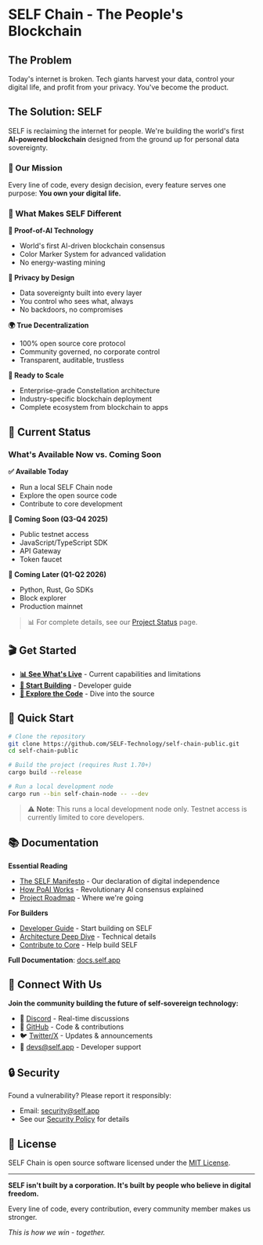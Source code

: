 # SELF Chain - The People's Blockchain

## The Problem

Today's internet is broken. Tech giants harvest your data, control your digital life, and profit from your privacy. You've become the product.

## The Solution: SELF

SELF is reclaiming the internet for people. We're building the world's first **AI-powered blockchain** designed from the ground up for personal data sovereignty.

### 🎯 Our Mission

Every line of code, every design decision, every feature serves one purpose: **You own your digital life.**

### 🚀 What Makes SELF Different

**🤖 Proof-of-AI Technology**
- World's first AI-driven blockchain consensus
- Color Marker System for advanced validation
- No energy-wasting mining

**🔐 Privacy by Design**
- Data sovereignty built into every layer
- You control who sees what, always
- No backdoors, no compromises

**🌍 True Decentralization**
- 100% open source core protocol
- Community governed, no corporate control
- Transparent, auditable, trustless

**🚀 Ready to Scale**
- Enterprise-grade Constellation architecture
- Industry-specific blockchain deployment
- Complete ecosystem from blockchain to apps

## 🚦 Current Status

### What's Available Now vs. Coming Soon

**✅ Available Today**
- Run a local SELF Chain node
- Explore the open source code
- Contribute to core development

**🔄 Coming Soon (Q3-Q4 2025)**
- Public testnet access
- JavaScript/TypeScript SDK
- API Gateway
- Token faucet

**📅 Coming Later (Q1-Q2 2026)**  
- Python, Rust, Go SDKs
- Block explorer
- Production mainnet

> 📊 For complete details, see our [Project Status](docs/project-status/index.md) page.

## 🎬 Get Started

- **[📊 See What's Live](docs/project-status/index.md)** - Current capabilities and limitations
- **[🚀 Start Building](docs/Building-on-SELF/getting-started.md)** - Developer guide
- **[🐙 Explore the Code](https://github.com/SELF-Technology/self-chain-public)** - Dive into the source

## 🏃 Quick Start

```bash
# Clone the repository
git clone https://github.com/SELF-Technology/self-chain-public.git
cd self-chain-public

# Build the project (requires Rust 1.70+)
cargo build --release

# Run a local development node
cargo run --bin self-chain-node -- --dev
```

> ⚠️ **Note**: This runs a local development node only. Testnet access is currently limited to core developers.

## 📚 Documentation

**Essential Reading**
- [The SELF Manifesto](docs/About%20SELF/manifesto.md) - Our declaration of digital independence
- [How PoAI Works](docs/Technical%20Docs/PoAI/Proof-of-AI.md) - Revolutionary AI consensus explained
- [Project Roadmap](docs/Roadmap/Introduction.md) - Where we're going

**For Builders**
- [Developer Guide](docs/Building-on-SELF/getting-started.md) - Start building on SELF
- [Architecture Deep Dive](docs/Technical%20Docs/SELF%20Chain/SELF_Chain_Architecture.md) - Technical details
- [Contribute to Core](docs/Developing%20SELF/index.md) - Help build SELF

**Full Documentation**: [docs.self.app](https://docs.self.app)

## 🤝 Connect With Us

**Join the community building the future of self-sovereign technology:**

- 💬 [Discord](https://discord.gg/WdMdVpA4C8) - Real-time discussions
- 🐙 [GitHub](https://github.com/SELF-Technology) - Code & contributions
- 🐦 [Twitter/X](https://x.com/self_hq) - Updates & announcements
- 📧 [devs@self.app](mailto:devs@self.app) - Developer support

## 🔒 Security

Found a vulnerability? Please report it responsibly:
- Email: security@self.app
- See our [Security Policy](SECURITY.md) for details

## 📄 License

SELF Chain is open source software licensed under the [MIT License](LICENSE).

---

**SELF isn't built by a corporation. It's built by people who believe in digital freedom.**

Every line of code, every contribution, every community member makes us stronger.

*This is how we win - together.*